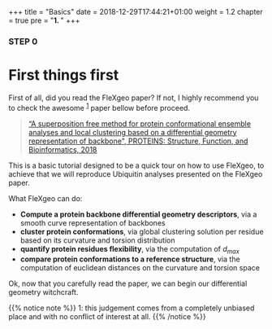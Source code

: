 +++
title = "Basics"
date = 2018-12-29T17:44:21+01:00
weight = 1.2
chapter = true
pre = "<b>1. </b>"
+++

### STEP 0

# First things first

First of all, did you read the FleXgeo paper?
If not, I highly recommend you to check the awesome <sup>[1](#footnote1)</sup> paper bellow before proceed.

> [“A superposition free method for protein conformational ensemble analyses and local clustering based on a differential geometry representation of backbone", PROTEINS: Structure, Function, and Bioinformatics, 2018](https://onlinelibrary.wiley.com/doi/abs/10.1002/prot.25652)

This is a basic tutorial designed to be a quick tour on how to use FleXgeo, to achieve that we will reproduce Ubiquitin analyses presented on the FleXgeo paper.

What FleXgeo can do:

 * **Compute a protein backbone differential geometry descriptors**, via a smooth curve representation of backbones
 * **cluster protein conformations**, via global clustering solution per residue based on its curvature and torsion distribution
 * **quantify protein residues flexibility**, via the computation of $d_{max}$
 * **compare protein conformations to a reference structure**, via the computation of euclidean distances on the curvature and torsion space

Ok, now that you carefully read the paper, we can begin our differential geometry witchcraft.


{{% notice note %}}
<a name="footnote1">1</a>: this judgement comes from a completely unbiased place and with no conflict of interest at all.
{{% /notice %}}
